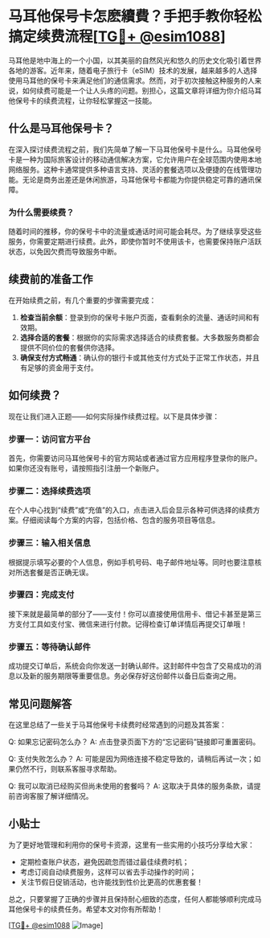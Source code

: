 # 马耳他保号卡怎麽續費？手把手教你轻松搞定续费流程[[TG💪+ @esim1088](https://t.me/s/esim1088)]

马耳他是地中海上的一个小国，以其美丽的自然风光和悠久的历史文化吸引着世界各地的游客。近年来，随着电子旅行卡（eSIM）技术的发展，越来越多的人选择使用马耳他的保号卡来满足他们的通信需求。然而，对于初次接触这种服务的人来说，如何续费可能是一个让人头疼的问题。别担心，这篇文章将详细为你介绍马耳他保号卡的续费流程，让你轻松掌握这一技能。

## 什么是马耳他保号卡？

在深入探讨续费流程之前，我们先简单了解一下马耳他保号卡是什么。马耳他保号卡是一种为国际旅客设计的移动通信解决方案，它允许用户在全球范围内使用本地网络服务。这种卡通常提供多种语言支持、灵活的套餐选项以及便捷的在线管理功能。无论是商务出差还是休闲旅游，马耳他保号卡都能为你提供稳定可靠的通讯保障。

### 为什么需要续费？

随着时间的推移，你的保号卡中的流量或通话时间可能会耗尽。为了继续享受这些服务，你需要定期进行续费。此外，即使你暂时不使用该卡，也需要保持账户活跃状态，以免因欠费而导致服务中断。

## 续费前的准备工作

在开始续费之前，有几个重要的步骤需要完成：

1. **检查当前余额**：登录到你的保号卡账户页面，查看剩余的流量、通话时间和有效期。
2. **选择合适的套餐**：根据你的实际需求选择适合的续费套餐。大多数服务商都会提供不同价位的套餐供你选择。
3. **确保支付方式畅通**：确认你的银行卡或其他支付方式处于正常工作状态，并且有足够的资金用于支付。

## 如何续费？

现在让我们进入正题——如何实际操作续费过程。以下是具体步骤：

### 步骤一：访问官方平台

首先，你需要访问马耳他保号卡的官方网站或者通过官方应用程序登录你的账户。如果你还没有账号，请按照指引注册一个新账户。

### 步骤二：选择续费选项

在个人中心找到“续费”或“充值”的入口，点击进入后会显示各种可供选择的续费方案。仔细阅读每个方案的内容，包括价格、包含的服务项目等信息。

### 步骤三：输入相关信息

根据提示填写必要的个人信息，例如手机号码、电子邮件地址等。同时也要注意核对所选套餐是否正确无误。

### 步骤四：完成支付

接下来就是最简单的部分了——支付！你可以直接使用信用卡、借记卡甚至是第三方支付工具如支付宝、微信来进行付款。记得检查订单详情后再提交订单哦！

### 步骤五：等待确认邮件

成功提交订单后，系统会向你发送一封确认邮件。这封邮件中包含了交易成功的消息以及新的服务期限等重要信息。务必保存好这份邮件以备日后查询之用。

## 常见问题解答

在这里总结了一些关于马耳他保号卡续费时经常遇到的问题及其答案：

Q: 如果忘记密码怎么办？
A: 点击登录页面下方的“忘记密码”链接即可重置密码。

Q: 支付失败怎么办？
A: 可能是因为网络连接不稳定导致的，请稍后再试一次；如果仍然不行，则联系客服寻求帮助。

Q: 我可以取消已经购买但尚未使用的套餐吗？
A: 这取决于具体的服务条款，请提前咨询客服了解详细情况。

## 小贴士

为了更好地管理和利用你的保号卡资源，这里有一些实用的小技巧分享给大家：
- 定期检查账户状态，避免因疏忽而错过最佳续费时机；
- 考虑订阅自动续费服务，这样可以省去手动操作的时间；
- 关注节假日促销活动，也许能找到性价比更高的优惠套餐！

总之，只要掌握了正确的步骤并且保持耐心细致的态度，任何人都能够顺利完成马耳他保号卡的续费任务。希望本文对你有所帮助！

[[TG💪+ @esim1088](https://t.me/s/esim1088) ![Image](https://i.postimg.cc/4NQfJmqS/Snipaste-2025-05-13-00-14-12.png)]